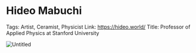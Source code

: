 # Hideo Mabuchi

Tags: Artist, Ceramist, Physicist
Link: https://hideo.world/
Title: Professor of Applied Physics at Stanford University

![Untitled](Hideo%20Mabuchi%205756dd42576d47f1936c12926f6020c0/Untitled.png)